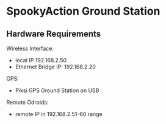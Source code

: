 # SpookyAction Ground Station

## Hardware Requirements

Wireless Interface:

- local IP 192.168.2.50
- Ethernet Bridge IP: 192.168.2.20

GPS:

- Piksi GPS Ground Station on USB

Remote Odroids:

- remote IP in 192.168.2.51-60 range